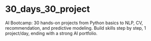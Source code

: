 # 30_days_30_project
AI Bootcamp: 30 hands-on projects from Python basics to NLP, CV, recommendation, and predictive modeling. Build skills step by step, 1 project/day, ending with a strong AI portfolio.
